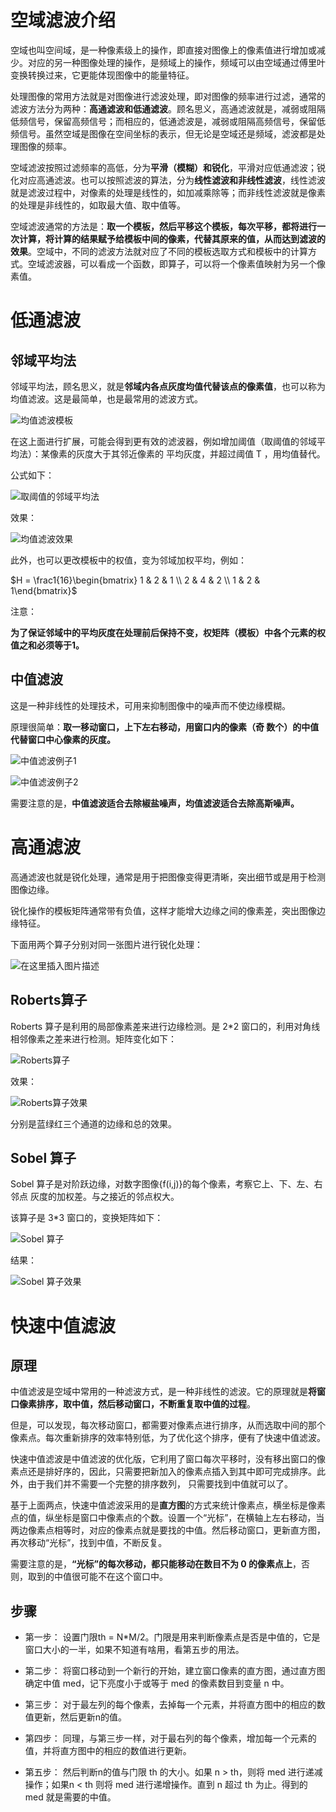 # 空域滤波介绍

空域也叫空间域，是一种像素级上的操作，即直接对图像上的像素值进行增加或减少。对应的另一种图像处理的操作，是频域上的操作，频域可以由空域通过傅里叶变换转换过来，它更能体现图像中的能量特征。

处理图像的常用方法就是对图像进行滤波处理，即对图像的频率进行过滤，通常的滤波方法分为两种：**高通滤波和低通滤波**。顾名思义，高通滤波就是，减弱或阻隔低频信号，保留高频信号；而相应的，低通滤波是，减弱或阻隔高频信号，保留低频信号。虽然空域是图像在空间坐标的表示，但无论是空域还是频域，滤波都是处理图像的频率。

空域滤波按照过滤频率的高低，分为**平滑（模糊）和锐化**，平滑对应低通滤波；锐化对应高通滤波。也可以按照滤波的算法，分为**线性滤波和非线性滤波**，线性滤波就是滤波过程中，对像素的处理是线性的，如加减乘除等；而非线性滤波就是像素的处理是非线性的，如取最大值、取中值等。

空域滤波通常的方法是：**取一个模板，然后平移这个模板，每次平移，都将进行一次计算，将计算的结果赋予给模板中间的像素，代替其原来的值，从而达到滤波的效果**。空域中，不同的滤波方法就对应了不同的模板选取方式和模板中的计算方式。空域滤波器，可以看成一个函数，即算子，可以将一个像素值映射为另一个像素值。

# 低通滤波

## 邻域平均法

邻域平均法，顾名思义，就是**邻域内各点灰度均值代替该点的像素值**，也可以称为均值滤波。这是最简单，也是最常用的滤波方式。

![均值滤波模板](https://img-blog.csdnimg.cn/20190227195619382.png)

在这上面进行扩展，可能会得到更有效的滤波器，例如增加阈值（取阈值的邻域平均法）：某像素的灰度大于其邻近像素的 平均灰度，并超过阈值 T ，用均值替代。

公式如下：

![取阈值的邻域平均法](https://img-blog.csdnimg.cn/20190227200001325.png)

效果：

![均值滤波效果](https://img-blog.csdnimg.cn/20190227200107951.png)

此外，也可以更改模板中的权值，变为邻域加权平均，例如：

$H =  \frac1{16}\begin{bmatrix} 1 & 2 & 1 \\ 2 & 4 & 2 \\ 1 & 2 & 1\end{bmatrix}$

注意： 

**为了保证邻域中的平均灰度在处理前后保持不变，权矩阵（模板）中各个元素的权值之和必须等于1。**

## 中值滤波

这是一种非线性的处理技术，可用来抑制图像中的噪声而不使边缘模糊。 

原理很简单：**取一移动窗口，上下左右移动，用窗口内的像素（奇 数个）的中值代替窗口中心像素的灰度。**

![中值滤波例子1](https://img-blog.csdnimg.cn/20190227224220490.png)

![中值滤波例子2](https://img-blog.csdnimg.cn/20190227224253244.png)

需要注意的是，**中值滤波适合去除椒盐噪声，均值滤波适合去除高斯噪声。**

# 高通滤波

高通滤波也就是锐化处理，通常是用于把图像变得更清晰，突出细节或是用于检测图像边缘。

锐化操作的模板矩阵通常带有负值，这样才能增大边缘之间的像素差，突出图像边缘特征。

下面用两个算子分别对同一张图片进行锐化处理：

![在这里插入图片描述](https://img-blog.csdnimg.cn/20190227231819286.jpg)

## Roberts算子

Roberts 算子是利用的局部像素差来进行边缘检测。是 2*2 窗口的，利用对角线相邻像素之差来进行检测。矩阵变化如下：

![Roberts算子](https://img-blog.csdnimg.cn/20190227231925808.png)

效果：

![Roberts算子效果](https://img-blog.csdnimg.cn/20190227232146898.png)

分别是蓝绿红三个通道的边缘和总的效果。

## Sobel 算子

Sobel 算子是对阶跃边缘，对数字图像{f(i,j)}的每个像素，考察它上、下、左、右邻点 灰度的加权差。与之接近的邻点权大。

该算子是 3*3 窗口的，变换矩阵如下：

![Sobel 算子](https://img-blog.csdnimg.cn/20190227232031544.png)

结果：

![Sobel 算子效果](https://img-blog.csdnimg.cn/20190227232338144.png)

# 快速中值滤波

## 原理
中值滤波是空域中常用的一种滤波方式，是一种非线性的滤波。它的原理就是**将窗口像素排序，取中值，然后移动窗口，不断重复取中值的过程**。

但是，可以发现，每次移动窗口，都需要对像素点进行排序，从而选取中间的那个像素点。每次重新排序的效率特别低，为了优化这个排序，便有了快速中值滤波。

快速中值滤波是中值滤波的优化版，它利用了窗口每次平移时，没有移出窗口的像素点还是排好序的，因此，只需要把新加入的像素点插入到其中即可完成排序。此外，由于我们并不需要一个完整的排序数列， 只需要找到中值就可以了。

基于上面两点，快速中值滤波采用的是**直方图**的方式来统计像素点，横坐标是像素点的值，纵坐标是窗口中像素点的个数。设置一个“光标”，在横轴上左右移动，当两边像素点相等时，对应的像素点就是要找的中值。然后移动窗口，更新直方图，再次移动“光标”，找到中值，不断反复。

需要注意的是，**“光标”的每次移动，都只能移动在数目不为 0 的像素点上**，否则，取到的中值很可能不在这个窗口中。

## 步骤

* 第一步：
设置门限th = N*M/2。门限是用来判断像素点是否是中值的，它是窗口大小的一半，如果不知道有啥用，看第五步的用法。

* 第二步：
将窗口移动到一个新行的开始，建立窗口像素的直方图，通过直方图确定中值 med，记下亮度小于或等于 med 的像素数目到变量 n 中。

* 第三步：
对于最左列的每个像素，去掉每一个元素，并将直方图中的相应的数值更新，然后更新n的值。

* 第四步：
同理，与第三步一样，对于最右列的每个像素，增加每一个元素的值，并将直方图中的相应的数值进行更新。

* 第五步：
然后判断n的值与门限 th 的大小。如果 n > th，则将 med 进行递减操作；如果n < th 则将 med 进行递增操作。直到 n 超过 th 为止。得到的 med 就是需要的中值。
